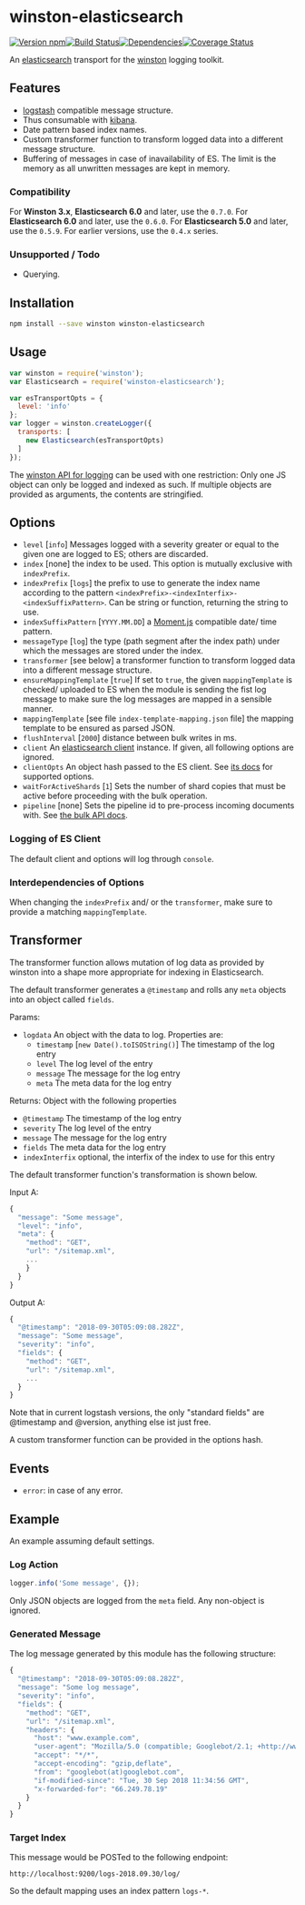 # winston-elasticsearch

[![Version npm][version]](http://browsenpm.org/package/winston-elasticsearch)[![Build Status][build]](https://travis-ci.org/vanthome/winston-elasticsearch)[![Dependencies][david]](https://david-dm.org/vanthome/winston-elasticsearch)[![Coverage Status][cover]](https://coveralls.io/r/vanthome/winston-elasticsearch?branch=master)

[version]: http://img.shields.io/npm/v/winston-elasticsearch.svg?style=flat-square
[build]: http://img.shields.io/travis/vanthome/winston-elasticsearch/master.svg?style=flat-square
[david]: https://img.shields.io/david/vanthome/winston-elasticsearch.svg?style=flat-square
[cover]: http://img.shields.io/coveralls/vanthome/winston-elasticsearch/master.svg?style=flat-square

An [elasticsearch](https://www.elastic.co/products/elasticsearch)
transport for the [winston](https://github.com/winstonjs/winston) logging toolkit.

## Features

- [logstash](https://www.elastic.co/products/logstash) compatible message structure.
- Thus consumable with [kibana](https://www.elastic.co/products/kibana).
- Date pattern based index names.
- Custom transformer function to transform logged data into a different message structure.
- Buffering of messages in case of inavailability of ES. The limit is the memory as all unwritten messages are kept in memory.

### Compatibility

For  **Winston 3.x**, **Elasticsearch 6.0** and later, use the `0.7.0`.
For **Elasticsearch 6.0** and later, use the `0.6.0`.
For **Elasticsearch 5.0** and later, use the `0.5.9`.
For earlier versions, use the `0.4.x` series.

### Unsupported / Todo

- Querying.

## Installation

```sh
npm install --save winston winston-elasticsearch
```

## Usage

```js
var winston = require('winston');
var Elasticsearch = require('winston-elasticsearch');

var esTransportOpts = {
  level: 'info'
};
var logger = winston.createLogger({
  transports: [
    new Elasticsearch(esTransportOpts)
  ]
});
```

The [winston API for logging](https://github.com/winstonjs/winston#streams-objectmode-and-info-objects)
can be used with one restriction: Only one JS object can only be logged and indexed as such.
If multiple objects are provided as arguments, the contents are stringified.

## Options

- `level` [`info`] Messages logged with a severity greater or equal to the given one are logged to ES; others are discarded.
- `index` [none] the index to be used. This option is mutually exclusive with `indexPrefix`.
- `indexPrefix` [`logs`] the prefix to use to generate the index name according to the pattern `<indexPrefix>-<indexInterfix>-<indexSuffixPattern>`. Can be string or function, returning the string to use.
- `indexSuffixPattern` [`YYYY.MM.DD`] a [Moment.js](http://momentjs.com/) compatible date/ time pattern.
- `messageType` [`log`] the type (path segment after the index path) under which the messages are stored under the index.
- `transformer` [see below] a transformer function to transform logged data into a different message structure.
- `ensureMappingTemplate` [`true`] If set to `true`, the given `mappingTemplate` is checked/ uploaded to ES when the module is sending the fist log message to make sure the log messages are mapped in a sensible manner.
- `mappingTemplate` [see file `index-template-mapping.json` file] the mapping template to be ensured as parsed JSON.
- `flushInterval` [`2000`] distance between bulk writes in ms.
- `client` An [elasticsearch client](https://www.npmjs.com/package/elasticsearch) instance. If given, all following options are ignored.
- `clientOpts` An object hash passed to the ES client. See [its docs](https://www.elastic.co/guide/en/elasticsearch/client/javascript-api/current/configuration.html) for supported options.
- `waitForActiveShards` [`1`] Sets the number of shard copies that must be active before proceeding with the bulk operation.
- `pipeline` [none] Sets the pipeline id to pre-process incoming documents with. See [the bulk API docs](https://www.elastic.co/guide/en/elasticsearch/client/javascript-api/current/api-reference.html#api-bulk).

### Logging of ES Client

The default client and options will log through `console`.

### Interdependencies of Options

When changing the `indexPrefix` and/ or the `transformer`,
make sure to provide a matching `mappingTemplate`.

## Transformer

The transformer function allows mutation of log data as provided
by winston into a shape more appropriate for indexing in Elasticsearch.

The default transformer generates a `@timestamp` and rolls any `meta`
objects into an object called `fields`.

Params:

- `logdata` An object with the data to log. Properties are:
  - `timestamp` [`new Date().toISOString()`] The timestamp of the log entry
  - `level` The log level of the entry
  - `message` The message for the log entry
  - `meta` The meta data for the log entry

Returns: Object with the following properties

- `@timestamp` The timestamp of the log entry
- `severity` The log level of the entry
- `message` The message for the log entry
- `fields` The meta data for the log entry
- `indexInterfix` optional, the interfix of the index to use for this entry

The default transformer function's transformation is shown below.

Input A:

```js
{
  "message": "Some message",
  "level": "info",
  "meta": {
    "method": "GET",
    "url": "/sitemap.xml",
    ...
    }
  }
}
```

Output A:

```js
{
  "@timestamp": "2018-09-30T05:09:08.282Z",
  "message": "Some message",
  "severity": "info",
  "fields": {
    "method": "GET",
    "url": "/sitemap.xml",
    ...
  }
}
```

Note that in current logstash versions, the only "standard fields" are @timestamp and @version,
anything else ist just free.

A custom transformer function can be provided in the options hash.

## Events

- `error`: in case of any error.

## Example

An example assuming default settings.

### Log Action

```js
logger.info('Some message', {});
```

Only JSON objects are logged from the `meta` field. Any non-object is ignored.

### Generated Message

The log message generated by this module has the following structure:

```js
{
  "@timestamp": "2018-09-30T05:09:08.282Z",
  "message": "Some log message",
  "severity": "info",
  "fields": {
    "method": "GET",
    "url": "/sitemap.xml",
    "headers": {
      "host": "www.example.com",
      "user-agent": "Mozilla/5.0 (compatible; Googlebot/2.1; +http://www.google.com/bot.html)",
      "accept": "*/*",
      "accept-encoding": "gzip,deflate",
      "from": "googlebot(at)googlebot.com",
      "if-modified-since": "Tue, 30 Sep 2018 11:34:56 GMT",
      "x-forwarded-for": "66.249.78.19"
    }
  }
}
```

### Target Index

This message would be POSTed to the following endpoint:

    http://localhost:9200/logs-2018.09.30/log/

So the default mapping uses an index pattern `logs-*`.
